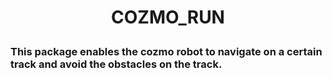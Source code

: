 # <p style="text-align: center;">COZMO_RUN</p>

### This package enables the cozmo robot to navigate on a certain track and avoid the obstacles on the track. 
